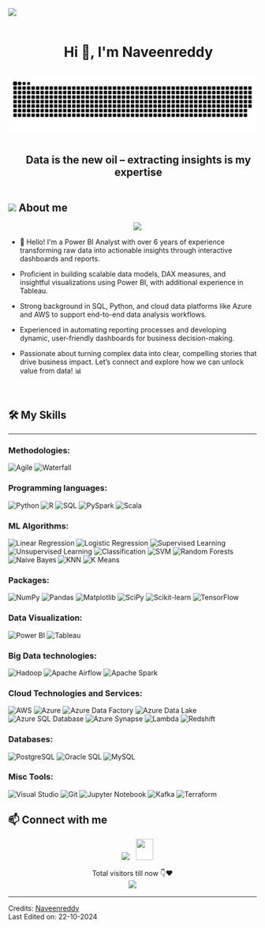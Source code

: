 <!--horizontal divider(gradiant)-->
<img src="https://user-images.githubusercontent.com/73097560/115834477-dbab4500-a447-11eb-908a-139a6edaec5c.gif">

<!--h1 without bottom border-->
<div id="user-content-toc">
  <ul align="center">
    <summary><h1 style="display: inline-block">Hi 👋, I'm Naveenreddy</h1></summary>
  </ul>
</div>

<!--- snake -->
<div align="center">
  <img src="https://github.com/Jashwanth0011/Jashwanth/blob/main/grid-snake.svg" alt="snake" /></a>
</div>

<!--h2 without bottom border-->
<div id="user-content-toc">
  <ul align="center">
    <summary><h2 style="display: inline-block">Data is the new oil – extracting insights is my expertise</h2></summary>
  </ul>
</div>

## <picture><img src = "https://github.com/7oSkaaa/7oSkaaa/blob/main/Images/about_me.gif?raw=true" width = 50px></picture> About me

<picture> <img align="right" src="https://github.com/7oSkaaa/7oSkaaa/blob/main/Images/Right_Side.gif?raw=true" width = 250px></picture>

<br>

- 👋 Hello! I'm a Power BI Analyst with over 6 years of experience transforming raw data into actionable insights through interactive dashboards and reports.

- Proficient in building scalable data models, DAX measures, and insightful visualizations using Power BI, with additional experience in Tableau.

- Strong background in SQL, Python, and cloud data platforms like Azure and AWS to support end-to-end data analysis workflows.

- Experienced in automating reporting processes and developing dynamic, user-friendly dashboards for business decision-making.

- Passionate about turning complex data into clear, compelling stories that drive business impact. Let’s connect and explore how we can unlock value from data! 📊
  
<br>

## 🛠️ My Skills
-------------------
### Methodologies:
![Agile](https://img.shields.io/badge/-Agile-000)
![Waterfall](https://img.shields.io/badge/-Waterfall-000)

### Programming languages:
![Python](https://img.shields.io/badge/-Python-000?logo=Python)
![R](https://img.shields.io/badge/-R-000?logo=R)
![SQL](https://img.shields.io/badge/-SQL-000?logo=SQL)
![PySpark](https://img.shields.io/badge/-PySpark-000?logo=Apache-Spark)
![Scala](https://img.shields.io/badge/-Scala-000?logo=Scala)

### ML Algorithms:
![Linear Regression](https://img.shields.io/badge/-Linear%20Regression-000)
![Logistic Regression](https://img.shields.io/badge/-Logistic%20Regression-000)
![Supervised Learning](https://img.shields.io/badge/-Supervised%20Learning-000)
![Unsupervised Learning](https://img.shields.io/badge/-Unsupervised%20Learning-000)
![Classification](https://img.shields.io/badge/-Classification-000)
![SVM](https://img.shields.io/badge/-SVM-000)
![Random Forests](https://img.shields.io/badge/-Random%20Forests-000)
![Naive Bayes](https://img.shields.io/badge/-Naive%20Bayes-000)
![KNN](https://img.shields.io/badge/-KNN-000)
![K Means](https://img.shields.io/badge/-K%20Means-000)

### Packages:
![NumPy](https://img.shields.io/badge/-NumPy-000?logo=NumPy)
![Pandas](https://img.shields.io/badge/-Pandas-000?logo=Pandas)
![Matplotlib](https://img.shields.io/badge/-Matplotlib-000?logo=Matplotlib)
![SciPy](https://img.shields.io/badge/-SciPy-000?logo=SciPy)
![Scikit-learn](https://img.shields.io/badge/-Scikit--learn-000?logo=scikit-learn)
![TensorFlow](https://img.shields.io/badge/-TensorFlow-000?logo=TensorFlow)

### Data Visualization:
![Power BI](https://img.shields.io/badge/-Power%20BI-000?logo=Power-BI)
![Tableau](https://img.shields.io/badge/-Tableau-000?logo=Tableau)

### Big Data technologies:
![Hadoop](https://img.shields.io/badge/-Hadoop-000?logo=Apache-Hadoop)
![Apache Airflow](https://img.shields.io/badge/-Apache%20Airflow-000?logo=Apache-Airflow)
![Apache Spark](https://img.shields.io/badge/-Apache%20Spark-000?logo=Apache-Spark)

### Cloud Technologies and Services:
![AWS](https://img.shields.io/badge/-AWS-000?logo=Amazon-AWS)
![Azure](https://img.shields.io/badge/-Azure-000?logo=Microsoft-Azure)
![Azure Data Factory](https://img.shields.io/badge/-Azure%20Data%20Factory-000?logo=Microsoft-Azure)
![Azure Data Lake](https://img.shields.io/badge/-Azure%20Data%20Lake-000?logo=Microsoft-Azure)
![Azure SQL Database](https://img.shields.io/badge/-Azure%20SQL%20Database-000?logo=Microsoft-Azure)
![Azure Synapse](https://img.shields.io/badge/-Azure%20Synapse-000)
![Lambda](https://img.shields.io/badge/-Lambda-000?logo=AWS-Lambda)
![Redshift](https://img.shields.io/badge/-Redshift-000?logo=Amazon-Redshift)

### Databases:
![PostgreSQL](https://img.shields.io/badge/-PostgreSQL-000?logo=PostgreSQL)
![Oracle SQL](https://img.shields.io/badge/-Oracle%20SQL-000?logo=Oracle)
![MySQL](https://img.shields.io/badge/-MySQL-000?logo=MySQL)

### Misc Tools:
![Visual Studio](https://img.shields.io/badge/-Visual%20Studio-000?logo=Visual-Studio)
![Git](https://img.shields.io/badge/-Git-000?logo=Git)
![Jupyter Notebook](https://img.shields.io/badge/-Jupyter%20Notebook-000?logo=Jupyter)
![Kafka](https://img.shields.io/badge/-Kafka-000?logo=Apache-Kafka)
![Terraform](https://img.shields.io/badge/-Terraform-000)

## 📫 Connect with me
<p align="center">
 <div align="center" class="icons-social" style="margin-left: 10px;">
        <a style="margin-left: 10px;" target="_blank" href="https://github.com/naveenly">
            <img src="https://img.icons8.com/doodle/40/000000/github--v1.png"></a>
        <a style="margin-left: 10px;" target="_blank" href="mailto:naveenly.1@gmail.com">
            <img src="https://img.icons8.com/doodle/2x/gmail-new.png" style=" width:35px; height:43px;"></a>
 </div>
</p>

<p align="center">
Total visitors till now 👇❤️<br>
<img src="https://profile-counter.glitch.me/naveenreddy/count.svg">
</p>

-------
Credits: [Naveenreddy](https://github.com/naveenly7)  
Last Edited on: 22-10-2024

